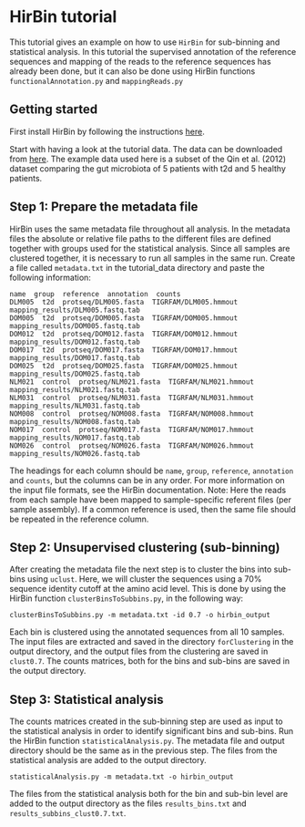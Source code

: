 HirBin tutorial
=======

This tutorial gives an example on how to use `HirBin` for sub-binning and statistical analysis. 
In this tutorial the supervised annotation of the reference sequences and mapping of the reads to the reference sequences has already been done, but it can also be done using HirBin functions `functionalAnnotation.py` and `mappingReads.py`

Getting started
----------------

First install HirBin by following the instructions [here](https://github.com/cmbio/hirbin#hirbin).

Start with having a look at the tutorial data. The data can be downloaded from [here](http://bioinformatics.math.chalmers.se/hirbin/data/). The example data used here is a subset of the Qin et al. (2012) dataset comparing the gut microbiota of 5 patients with t2d and 5 healthy patients.


Step 1: Prepare the metadata file
----------------------------------

HirBin uses the same metadata file throughout all analysis. In the metadata files the absolute or relative file paths to the different files are defined together with groups used for the statistical analysis. Since all samples are clustered together, it is necessary to run all samples in the same run. Create a file called `metadata.txt` in the tutorial_data directory and paste the following information:

    name  group  reference  annotation  counts
    DLM005  t2d  protseq/DLM005.fasta  TIGRFAM/DLM005.hmmout  mapping_results/DLM005.fastq.tab
    DOM005  t2d  protseq/DOM005.fasta  TIGRFAM/DOM005.hmmout  mapping_results/DOM005.fastq.tab
    DOM012  t2d  protseq/DOM012.fasta  TIGRFAM/DOM012.hmmout  mapping_results/DOM012.fastq.tab
    DOM017  t2d  protseq/DOM017.fasta  TIGRFAM/DOM017.hmmout  mapping_results/DOM017.fastq.tab
    DOM025  t2d  protseq/DOM025.fasta  TIGRFAM/DOM025.hmmout  mapping_results/DOM025.fastq.tab
    NLM021  control  protseq/NLM021.fasta  TIGRFAM/NLM021.hmmout  mapping_results/NLM021.fastq.tab
    NLM031  control  protseq/NLM031.fasta  TIGRFAM/NLM031.hmmout  mapping_results/NLM031.fastq.tab
    NOM008  control  protseq/NOM008.fasta  TIGRFAM/NOM008.hmmout  mapping_results/NOM008.fastq.tab
    NOM017  control  protseq/NOM017.fasta  TIGRFAM/NOM017.hmmout  mapping_results/NOM017.fastq.tab
    NOM026  control  protseq/NOM026.fasta  TIGRFAM/NOM026.hmmout  mapping_results/NOM026.fastq.tab

The headings for each column should be `name`, `group`, `reference`, `annotation` and `counts`, but the columns can be in any order. For more information on the input file formats, see the HirBin documentation.
Note: Here the reads from each sample have been mapped to sample-specific referent files (per sample assembly). If a common reference is used, then the same file should be repeated in the reference column.

Step 2: Unsupervised clustering (sub-binning)
----------------------------------------------
After creating the metadata file the next step is to cluster the bins into sub-bins using `uclust`. Here, we will cluster the sequences using a 70% sequence identity cutoff at the amino acid level. This is done by using the HirBin function `clusterBinsToSubbins.py`, in the following way:


    clusterBinsToSubbins.py -m metadata.txt -id 0.7 -o hirbin_output
    
Each bin is clustered using the annotated sequences from all 10 samples. The input files are extracted and saved in the directory `forClustering` in the output directory, and the output files from the clustering are saved in `clust0.7`.
The counts matrices, both for the bins and sub-bins are saved in the output directory.

Step 3: Statistical analysis
--------------------------------
The counts matrices created in the sub-binning step are used as input to the statistical analysis in order to identify significant bins and sub-bins.
Run the HirBin function `statisticalAnalysis.py`. The metadata file and output directory should be the same as in the previous step. The files from the statistical analysis are added to the output directory.

    statisticalAnalysis.py -m metadata.txt -o hirbin_output

The files from the statistical analysis both for the bin and sub-bin level are added to the output directory as the files `results_bins.txt` and `results_subbins_clust0.7.txt`.
